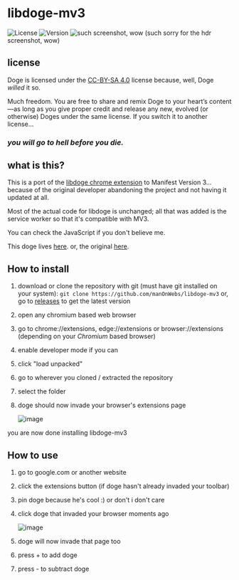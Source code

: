 libdoge-mv3
===============

![License](https://img.shields.io/badge/license-CC--BY--SA--4.0-blue)
![Version](https://img.shields.io/badge/version-0.2-brightgreen.svg)
![such screenshot, wow](https://github.com/user-attachments/assets/cdbcc766-46eb-45ff-b42a-22071aca0bef)
(such sorry for the hdr screenshot, wow)



license
-------------
Doge is licensed under the [CC-BY-SA 4.0](https://creativecommons.org/licenses/by-sa/4.0/) license because, well, Doge *willed* it so. 

Much freedom.
You are free to share and remix Doge to your heart’s content—as long as you give proper credit and release any new, evolved (or otherwise) Doges under the same license. If you switch it to another license...
### ***you will go to hell before you die.***

what is this?
---------------

This is a port of the [libdoge chrome extension](https://chromewebstore.google.com/detail/libdoge/ifbchccfedjkkhlnffjckaghjdpchhmo?hl=en) to Manifest Version 3... because of the original developer abandoning the project and not having it updated at all.

Most of the actual code for libdoge is unchanged; all that was added is the service worker so that it's compatible with MV3.

You can check the JavaScript if you don't believe me.

This doge lives [here](https://github.com/manOnWebs/libdoge).
or, the original [here](https://github.com/ljalonen/libdoge).

How to install 
---------------

1. download or clone the repository 
with git (must have git installed on your system): ```git clone https://github.com/manOnWebs/libdoge-mv3```
or, go to [releases](https://github.com/manOnWebs/libdoge-mv3/releases) to get the latest version


2. open any chromium based web browser

3. go to chrome://extensions, edge://extensions or browser://extensions (depending on your *Chromium* based browser)

4. enable developer mode if you can

5. click "load unpacked"

6. go to wherever you cloned / extracted the repository

7. select the folder

8. doge should now invade your browser's extensions page

   ![image](https://github.com/user-attachments/assets/d43e1158-4e07-4a81-be29-aaadb41e0bba)

   
you are now done installing libdoge-mv3

How to use
---------------

1. go to google.com or another website

2. click the extensions button (if doge hasn't already invaded your toolbar)

3. pin doge because he's cool :) or don't i don't care

4. click doge that invaded your browser moments ago

   ![image](https://github.com/user-attachments/assets/70d0f723-c79b-42e4-bc04-9980d235a829)
   
6. doge will now invade that page too

7. press + to add doge

9. press - to subtract doge
